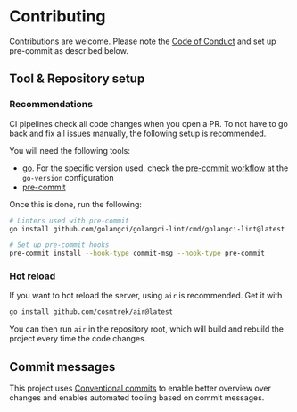 # Contributing

Contributions are welcome. Please note the [Code of Conduct](CODE_OF_CONDUCT.md) and set up pre-commit as described below.

## Tool & Repository setup

### Recommendations

CI pipelines check all code changes when you open a PR. To not have to go back and fix all issues manually, the following setup is recommended.

You will need the following tools:

- [go](https://go.dev/). For the specific version used, check the [pre-commit workflow](.github/workflows/pre-commit.yml) at the `go-version` configuration
- [pre-commit](https://pre-commit.com/)

Once this is done, run the following:

```sh
# Linters used with pre-commit
go install github.com/golangci/golangci-lint/cmd/golangci-lint@latest

# Set up pre-commit hooks
pre-commit install --hook-type commit-msg --hook-type pre-commit
```

### Hot reload

If you want to hot reload the server, using `air` is recommended. Get it with

```sh
go install github.com/cosmtrek/air@latest
```

You can then run `air` in the repository root, which will build and rebuild the project every time the code changes.

## Commit messages

This project uses [Conventional commits](https://www.conventionalcommits.org/en/v1.0.0-beta.4/)
to enable better overview over changes and enables automated tooling based on commit messages.
